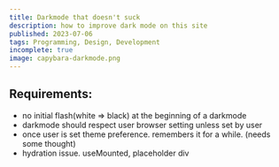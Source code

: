 ```yaml
---
title: Darkmode that doesn't suck
description: how to improve dark mode on this site
published: 2023-07-06
tags: Programming, Design, Development
incomplete: true
image: capybara-darkmode.png
---
```


## Requirements:

- no initial flash(white => black) at the beginning of a darkmode
- darkmode should respect user browser setting unless set by user
- once user is set theme preference. remembers it for a while. (needs some thought)
- hydration issue. useMounted, placeholder div
